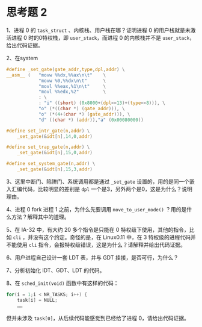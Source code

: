 # 思考题 2

1、进程 0 的 `task_struct` 、内核栈、用户栈在哪？证明进程 0 的用户栈就是未激活进程 0 时的0特权栈，即 `user_stack`，而进程 0 的内核栈并不是 `user_stack`，给出代码证据。

2、在system

```c
#define _set_gate(gate_addr,type,dpl,addr) \
__asm__ (   "movw %%dx,%%ax\n\t"    \
            "movw %0,%%dx\n\t"      \
            "movl %%eax,%1\n\t"     \
            "movl %%edx,%2"         \
            : \
            : "i" ((short) (0x8000+(dpl<<13)+(type<<8))), \
            "o" (*((char *) (gate_addr))), \
            "o" (*(4+(char *) (gate_addr))), \
            "d" ((char *) (addr)),"a" (0x00080000))

#define set_intr_gate(n,addr) \
    _set_gate(&idt[n],14,0,addr)

#define set_trap_gate(n,addr) \
    _set_gate(&idt[n],15,0,addr)

#define set_system_gate(n,addr) \
    _set_gate(&idt[n],15,3,addr)
```

3、这里中断门、陷阱门、系统调用都是通过 `_set_gate` 设置的，用的是同一个嵌入汇编代码，比较明显的差别是 `dpl` 一个是3，另外两个是0，这是为什么？说明理由。

4、进程 0 fork 进程 1 之前，为什么先要调用 `move_to_user_mode()` ？用的是什么方法？解释其中的道理。

5、在 IA-32 中，有大约 20 多个指令是只能在 0 特权级下使用，其他的指令，比如 `cli` ，并没有这个约定。奇怪的是，在 Linux0.11 中，在 3 特权级的进程代码并不能使用 `cli` 指令，会报特权级错误，这是为什么？请解释并给出代码证据。

6、用户进程自己设计一套 LDT 表，并与 GDT 挂接，是否可行，为什么？

7、分析初始化 IDT、GDT、LDT 的代码。

8、在 `sched_init(void)` 函数中有这样的代码：

``` c
for(i = 1;i < NR_TASKS; i++) {
    task[i] = NULL;
    ……
```

但并未涉及 `task[0]`，从后续代码能感觉到已经给了进程 0，请给出代码证据。
